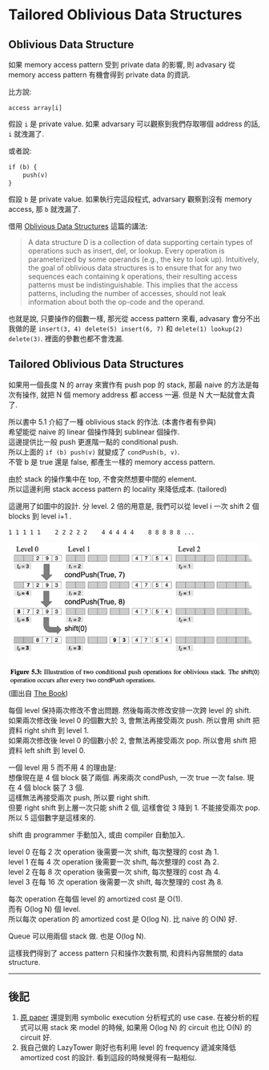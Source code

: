 # Tailored Oblivious Data Structures

## Oblivious Data Structure

如果 memory access pattern 受到 private data 的影響, 則 advasary 從 memory access pattern 有機會得到 private data 的資訊.

比方說:
```
access array[i]
```
假設 `i` 是 private value. 如果 advarsary 可以觀察到我們存取哪個 address 的話, `i` 就洩漏了.

或者說:
```
if (b) {
    push(v)
}
```
假設 `b` 是 private value. 如果執行完這段程式, advarsary 觀察到沒有 memory access, 那 `b` 就洩漏了.

借用 [Oblivious Data Structures](https://eprint.iacr.org/2014/185.pdf) 這篇的講法:
>A data structure D is a collection of data supporting certain types of operations such as insert, del, or lookup.
Every operation is parameterized by some operands (e.g., the key to look up). Intuitively, the goal of
oblivious data structures is to ensure that for any two sequences each containing k operations, their resulting
access patterns must be indistinguishable. This implies that the access patterns, including the number of
accesses, should not leak information about both the op-code and the operand.

也就是說, 只要操作的個數一樣, 那光從 access pattern 來看, advasary 會分不出我做的是 `insert(3, 4) delete(5) insert(6, 7)` 和 `delete(1) lookup(2) delete(3)`. 裡面的參數也都不會洩漏.

## Tailored Oblivious Data Structures

如果用一個長度 N 的 array 來實作有 push pop 的 stack, 那最 naive 的方法是每次有操作, 就把 N 個 memory address 都 access 一遍. 但是 N 大一點就會太貴了.

所以書中 5.1 介紹了一種 oblivious stack 的作法. (本書作者有參與)<br>
希望能從 naive 的 linear 個操作降到 sublinear 個操作.<br>
這邊提供比一般 push 更進階一點的 conditional push.<br>
所以上面的 `if (b) push(v)` 就變成了 `condPush(b, v)`.<br>
不管 b 是 true 還是 false, 都產生一樣的 memory access pattern.

由於 stack 的操作集中在 top, 不會突然想要中間的 element.<br>
所以這邊利用 stack access pattern 的 locality 來降低成本. (tailored)

這邊用了如圖中的設計. 分 level. 2 倍的用意是, 我們可以從 level i 一次 shift 2 個 blocks 到 level i+1 .
```
1 1 1 1 1    2 2 2 2 2    4 4 4 4 4    8 8 8 8 8 ...
```

![Oblivious-Stack.png](./images/Oblivious-Stack.png)<br>
(圖出自 [The Book](./The-Book-zh-TW.md))

每個 level 保持兩次修改不會出問題. 然後每兩次修改安排一次跨 level 的 shift.<br>
如果兩次修改後 level 0 的個數大於 3, 會無法再接受兩次 push. 所以會用 shift 把資料 right shift 到 level 1.<br>
如果兩次修改後 level 0 的個數小於 2, 會無法再接受兩次 pop. 所以會用 shift 把資料 left shift 到 level 0.<br>

一個 level 用 5 而不用 4 的理由是:<br>
想像現在是 4 個 block 裝了兩個. 再來兩次 condPush, 一次 true 一次 false. 現在 4 個 block 裝了 3 個.<br>
這樣無法再接受兩次 push, 所以要 right shift.<br>
但要 right shift 到上層一次只能 shift 2 個, 這樣會從 3 降到 1. 不能接受兩次 pop.<br>
所以 5 這個數字是這樣來的.

shift 由 programmer 手動加入, 或由 compiler 自動加入.

level 0 在每 2 次 operation 後需要一次 shift, 每次整理的 cost 為 1.<br>
level 1 在每 4 次 operation 後需要一次 shift, 每次整理的 cost 為 2.<br>
level 2 在每 8 次 operation 後需要一次 shift, 每次整理的 cost 為 4.<br>
level 3 在每 16 次 operation 後需要一次 shift, 每次整理的 cost 為 8.

每次 operation 在每個 level 的 amortized cost 是 O(1).<br>
而有 O(log N) 個 level.<br>
所以每次 operation 的 amortized cost 是 O(log N). 比 naive 的 O(N) 好.

Queue 可以用兩個 stack 做. 也是 O(log N).

這樣我們得到了 access pattern 只和操作次數有關, 和資料內容無關的 data structure.

----
## 後記

1. [原 paper](https://uvasrg.github.io/2013/circuit-structures-for-improving-efficiency-of-security-and-privacy-tools.html) 還提到用 symbolic execution 分析程式的 use case. 在被分析的程式可以用 stack 來 model 的時候, 如果用 O(log N) 的 circuit 也比 O(N) 的 circuit 好.
2. 我自己做的 LazyTower 剛好也有利用 level 的 frequency 遞減來降低 amortized cost 的設計. 看到這段的時候覺得有一點相似.



